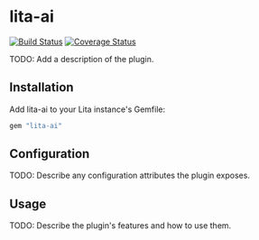 # lita-ai

[![Build Status](https://travis-ci.org/tombeynon/lita-ai.png?branch=master)](https://travis-ci.org/tombeynon/lita-ai)
[![Coverage Status](https://coveralls.io/repos/tombeynon/lita-ai/badge.png)](https://coveralls.io/r/tombeynon/lita-ai)

TODO: Add a description of the plugin.

## Installation

Add lita-ai to your Lita instance's Gemfile:

``` ruby
gem "lita-ai"
```

## Configuration

TODO: Describe any configuration attributes the plugin exposes.

## Usage

TODO: Describe the plugin's features and how to use them.
